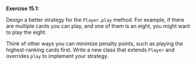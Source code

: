 **Exercise 15.1:**

Design a better strategy for the `Player.play` method.
For example, if there are multiple cards you can play, and one of them is an eight, you might want to play the eight.


Think of other ways you can minimize penalty points, such as playing the highest-ranking cards first.
Write a new class that extends `Player` and overrides `play` to implement your strategy.